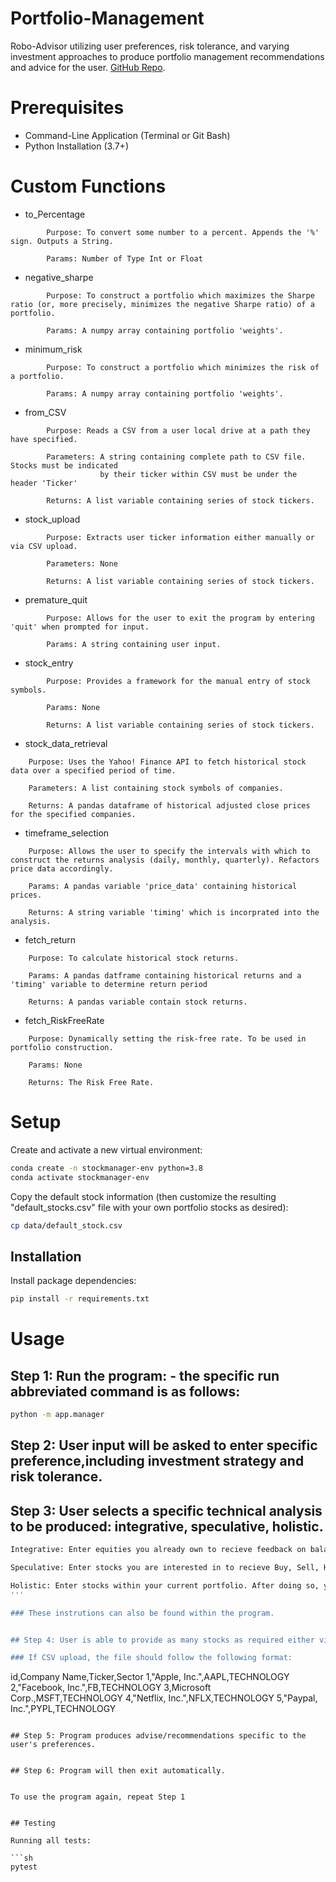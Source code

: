 # Portfolio-Management
Robo-Advisor utilizing user preferences, risk tolerance, and varying investment approaches to produce portfolio management recommendations and advice for the user. [GitHub Repo](https://github.com/antoniogriffith/Portfolio-Management).


# Prerequisites
* Command-Line Application (Terminal or Git Bash)
* Python Installation (3.7+)

# Custom Functions
* to_Percentage
```
        Purpose: To convert some number to a percent. Appends the '%' sign. Outputs a String.
        
        Params: Number of Type Int or Float 
```
* negative_sharpe
```
        Purpose: To construct a portfolio which maximizes the Sharpe ratio (or, more precisely, minimizes the negative Sharpe ratio) of a portfolio.

        Params: A numpy array containing portfolio 'weights'.
```
* minimum_risk
```
        Purpose: To construct a portfolio which minimizes the risk of a portfolio.

        Params: A numpy array containing portfolio 'weights'.
```
* from_CSV
```
        Purpose: Reads a CSV from a user local drive at a path they have specified.

        Parameters: A string containing complete path to CSV file. Stocks must be indicated 
                    by their ticker within CSV must be under the header 'Ticker'

        Returns: A list variable containing series of stock tickers.
```
* stock_upload
``` 
        Purpose: Extracts user ticker information either manually or via CSV upload.

        Parameters: None

        Returns: A list variable containing series of stock tickers.
```
* premature_quit
```
        Purpose: Allows for the user to exit the program by entering 'quit' when prompted for input.

        Params: A string containing user input.
```
* stock_entry
```
        Purpose: Provides a framework for the manual entry of stock symbols.

        Params: None

        Returns: A list variable containing series of stock tickers.
```
* stock_data_retrieval
```
    Purpose: Uses the Yahoo! Finance API to fetch historical stock data over a specified period of time.

    Parameters: A list containing stock symbols of companies.

    Returns: A pandas dataframe of historical adjusted close prices for the specified companies.
```
* timeframe_selection
```
    Purpose: Allows the user to specify the intervals with which to construct the returns analysis (daily, monthly, quarterly). Refactors price data accordingly.

    Params: A pandas variable 'price_data' containing historical prices.

    Returns: A string variable 'timing' which is incorprated into the analysis.
```
* fetch_return
```
    Purpose: To calculate historical stock returns.

    Params: A pandas datframe containing historical returns and a 'timing' variable to determine return period

    Returns: A pandas variable contain stock returns. 
```
* fetch_RiskFreeRate
```
    Purpose: Dynamically setting the risk-free rate. To be used in portfolio construction.

    Params: None

    Returns: The Risk Free Rate.
```


# Setup

Create and activate a new virtual environment:

```sh
conda create -n stockmanager-env python=3.8
conda activate stockmanager-env
```

Copy the default stock information (then customize the resulting "default_stocks.csv" file with your own portfolio stocks as desired):

```sh
cp data/default_stock.csv
```

## Installation

Install package dependencies:

```sh
pip install -r requirements.txt
```

# Usage 

## Step 1: Run the program: - the specific run abbreviated command is as follows:

```sh
python -m app.manager
```

## Step 2: User input will be asked to enter specific preference,including investment strategy and risk tolerance.

## Step 3: User selects a specific technical analysis to be produced: integrative, speculative, holistic.

```sh
Integrative: Enter equities you already own to recieve feedback on balancing your portfolio among these stocks.

Speculative: Enter stocks you are interested in to recieve Buy, Sell, Hold recommendations.

Holistic: Enter stocks within your current portfolio. After doing so, you may enter new stocks to recieve their impact on your portfolio.
'''

### These instrutions can also be found within the program.


## Step 4: User is able to provide as many stocks as required either via manual entry or CSV upload.

### If CSV upload, the file should follow the following format:
```
id,Company Name,Ticker,Sector
1,"Apple, Inc.",AAPL,TECHNOLOGY
2,"Facebook, Inc.",FB,TECHNOLOGY
3,Microsoft Corp.,MSFT,TECHNOLOGY
4,"Netflix, Inc.",NFLX,TECHNOLOGY
5,"Paypal, Inc.",PYPL,TECHNOLOGY
```

## Step 5: Program produces advise/recommendations specific to the user's preferences.


## Step 6: Program will then exit automatically.


To use the program again, repeat Step 1


## Testing

Running all tests:

```sh
pytest
```